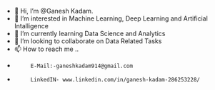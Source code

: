 - 👋 Hi, I’m @Ganesh Kadam.
- 👀 I’m interested in Machine Learning, Deep Learning and Artificial Intalligence
- 🌱 I’m currently learning Data Science and Analytics
- 💞️ I’m looking to collaborate on Data Related Tasks
- 📫 How to reach me ..
-          E-Mail:-ganeshkadam914@gmail.com
-          LinkedIN- www.linkedin.com/in/ganesh-kadam-286253228/

<!---
ganeshkadam07/ganeshkadam07 is a ✨ special ✨ repository because its `README.md` (this file) appears on your GitHub profile.
You can click the Preview link to take a look at your changes.
--->
